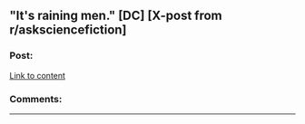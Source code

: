 ## "It's raining men." [DC] [X-post from r/asksciencefiction]

### Post:

[Link to content](http://www.reddit.com/r/AskScienceFiction/comments/2g366x/the_weathergirls_its_raining_men_one_day_human/ckf7jr3)

### Comments:

---

